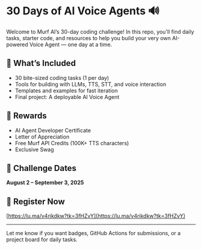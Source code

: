 # 30 Days of AI Voice Agents 🔊

Welcome to Murf AI’s 30-day coding challenge! In this repo, you'll find daily tasks, starter code, and resources to help you build your very own AI-powered Voice Agent — one day at a time.

## 🧠 What’s Included
- 30 bite-sized coding tasks (1 per day)
- Tools for building with LLMs, TTS, STT, and voice interaction
- Templates and examples for fast iteration
- Final project: A deployable AI Voice Agent

## 🎁 Rewards
- AI Agent Developer Certificate  
- Letter of Appreciation  
- Free Murf API Credits (100K+ TTS characters)  
- Exclusive Swag

## 📅 Challenge Dates
**August 2 – September 3, 2025**

## 🚀 Register Now  
[https://lu.ma/v4rikdkw?tk=3fHZvY](https://lu.ma/v4rikdkw?tk=3fHZvY)

---

Let me know if you want badges, GitHub Actions for submissions, or a project board for daily tasks.
